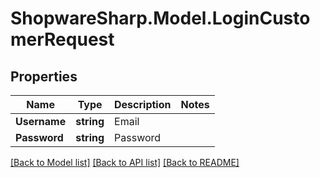 # ShopwareSharp.Model.LoginCustomerRequest

## Properties

Name | Type | Description | Notes
------------ | ------------- | ------------- | -------------
**Username** | **string** | Email | 
**Password** | **string** | Password | 

[[Back to Model list]](../../README.md#documentation-for-models) [[Back to API list]](../../README.md#documentation-for-api-endpoints) [[Back to README]](../../README.md)

